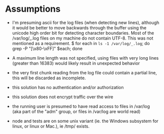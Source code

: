 # Assumptions

- I'm presuming ascii for the log files (when detecting new lines), although it would be better to move backwards through the buffer using the unicode
  high order bit for detecting character boundaries. Most of the /var/log/_.log files on my machine do not contain UTF-8. This was not mentioned as a requirement.
  $ for each in `ls -1 /var/log/_.log`; do grep -P "[\x80-\xFF]" $each; done

- A maximum line length was not specified, using files with very long lines (greater than 16383) would likely result in unexpected behavior

- the very first chunk reading from the log file could contain a partial line, this will be discarded as incomplete.

- this solution has no authentication and/or authorization

- this solution does not encrypt traffic over the wire

- the running user is presumed to have read access to files in /var/log (aka part of the "adm" group, or files in /var/log are world read)

- node and tests are on some unix variant (ie. the Windows subsystem for linux, or linux or Mac.), ie /tmp/ exists.
